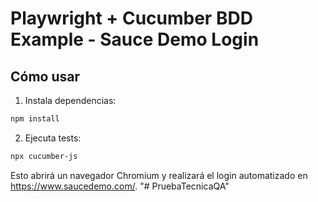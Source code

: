 # Playwright + Cucumber BDD Example - Sauce Demo Login

## Cómo usar

1. Instala dependencias:

```bash
npm install
```

2. Ejecuta tests:

```bash
npx cucumber-js
```

Esto abrirá un navegador Chromium y realizará el login automatizado en https://www.saucedemo.com/.
"# PruebaTecnicaQA" 
